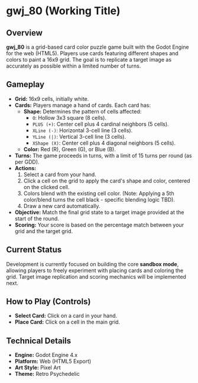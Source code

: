 # gwj_80 (Working Title)

## Overview

**gwj_80** is a grid-based card color puzzle game built with the Godot Engine for the web (HTML5). Players use cards featuring different shapes and colors to paint a 16x9 grid. The goal is to replicate a target image as accurately as possible within a limited number of turns.

## Gameplay

* **Grid:** 16x9 cells, initially white.
* **Cards:** Players manage a hand of cards. Each card has:
  * **Shape:** Determines the pattern of cells affected:
    * `O`: Hollow 3x3 square (8 cells).
    * `PLUS (+)`: Center cell plus 4 cardinal neighbors (5 cells).
    * `XLine (-)`: Horizontal 3-cell line (3 cells).
    * `YLine (|)`: Vertical 3-cell line (3 cells).
    * `XShape (X)`: Center cell plus 4 diagonal neighbors (5 cells).
  * **Color:** Red (R), Green (G), or Blue (B).
* **Turns:** The game proceeds in turns, with a limit of 15 turns per round (as per GDD).
* **Actions:**
    1. Select a card from your hand.
    2. Click a cell on the grid to apply the card's shape and color, centered on the clicked cell.
    3. Colors blend with the existing cell color. (Note: Applying a 5th color/blend turns the cell black - specific blending logic TBD).
    4. Draw a new card automatically.
* **Objective:** Match the final grid state to a target image provided at the start of the round.
* **Scoring:** Your score is based on the percentage match between your grid and the target grid.

## Current Status

Development is currently focused on building the core **sandbox mode**, allowing players to freely experiment with placing cards and coloring the grid. Target image replication and scoring mechanics will be implemented next.

## How to Play (Controls)

* **Select Card:** Click on a card in your hand.
* **Place Card:** Click on a cell in the main grid.

## Technical Details

* **Engine:** Godot Engine 4.x
* **Platform:** Web (HTML5 Export)
* **Art Style:** Pixel Art
* **Theme:** Retro Psychedelic
